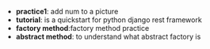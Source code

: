 - **practice1**: add num to a picture
- **tutorial**: is a quickstart for python django rest framework
- **factory method**:factory method practice
- **abstract method**: to understand what abstract factory is
